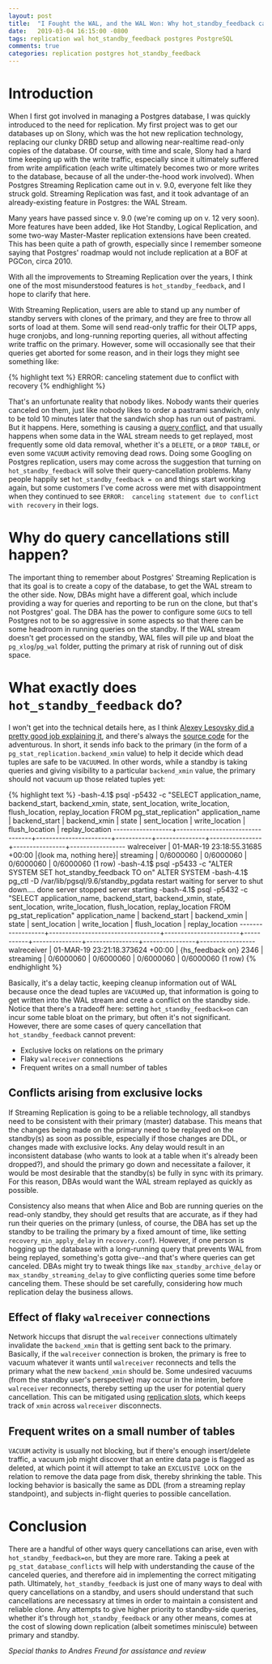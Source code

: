 ```yaml
---
layout: post
title:  "I Fought the WAL, and the WAL Won: Why hot_standby_feedback can be Misleading"
date:   2019-03-04 16:15:00 -0800
tags: replication wal hot_standby_feedback postgres PostgreSQL
comments: true
categories: replication postgres hot_standby_feedback
---
```


# Introduction
When I first got involved in managing a Postgres database, I was quickly introduced to the need for replication.  My first project was to get our databases up on Slony, which was the hot new replication technology, replacing our clunky DRBD setup and allowing near-realtime read-only copies of the database.  Of course, with time and scale, Slony had a hard time keeping up with the write traffic, especially since it ultimately suffered from write amplification (each write ultimately becomes two or more writes to the database, because of all the under-the-hood work involved).  When Postgres Streaming Replication came out in v. 9.0, everyone felt like they struck gold.  Streaming Replication was fast, and it took advantage of an already-existing feature in Postgres: the WAL Stream.

Many years have passed since v. 9.0 (we're coming up on v. 12 very soon).  More features have been added, like Hot Standby, Logical Replication, and some two-way Master-Master replication extensions have been created.  This has been quite a path of growth, especially since I remember someone saying that Postgres' roadmap would not include replication at a BOF at PGCon, circa 2010.

With all the improvements to Streaming Replication over the years, I think one of the most misunderstood features is `hot_standby_feedback`, and I hope to clarify that here.

With Streaming Replication, users are able to stand up any number of standby servers with clones of the primary, and they are free to throw all sorts of load at them.  Some will send read-only traffic for their OLTP apps, huge cronjobs, and long-running reporting queries, all without affecting write traffic on the primary.  However, some will occasionally see that their queries get aborted for some reason, and in their logs they might see something like:

{% highlight text %}
ERROR:  canceling statement due to conflict with recovery
{% endhighlight %}

That's an unfortunate reality that nobody likes.  Nobody wants their queries canceled on them, just like nobody likes to order a pastrami sandwich, only to be told 10 minutes later that the sandwich shop has run out of pastrami.  But it happens.  Here, something is causing a [query conflict](https://www.postgresql.org/docs/current/hot-standby.html#HOT-STANDBY-CONFLICT), and that usually happens when some data in the WAL stream needs to get replayed, most frequently some old data removal, whether it's a `DELETE`, or a `DROP TABLE`, or even some `VACUUM` activity removing dead rows.  Doing some Googling on Postgres replication, users may come across the suggestion that turning on `hot_standby_feedback` will solve their query-cancellation problems.  Many people happily set `hot_standby_feedback = on` and things start working again, but some customers I've come across were met with disappointment when they continued to see `ERROR:  canceling statement due to conflict with recovery` in their logs.

# Why do query cancellations still happen?
The important thing to remember about Postgres' Streaming Replication is that its goal is to create a copy of the database, to get the WAL stream to the other side.  Now, DBAs might have a different goal, which include providing a way for queries and reporting to be run on the clone, but that's not Postgres' goal.  The DBA has the power to configure some `GUC`s to tell Postgres not to be so aggressive in some aspects so that there can be some headroom in running queries on the standby.
If the WAL stream doesn't get processed on the standby, WAL files will pile up and bloat the `pg_xlog`/`pg_wal` folder, putting the primary at risk of running out of disk space.

# What exactly does `hot_standby_feedback` do?
I won't get into the technical details here, as I think [Alexey Lesovsky did a pretty good job explaining it](https://blog.dataegret.com/2015/09/postgresql-hot-standby-feedback-how-it.html), and there's always the [source code](https://github.com/postgres/postgres) for the adventurous.  In short, it sends info back to the primary (in the form of a `pg_stat_replication.backend_xmin` value) to help it decide which dead tuples are safe to be `VACUUM`ed.  In other words, while a standby is taking queries and giving visibility to a particular `backend_xmin` value, the primary should not vacuum up those related tuples yet:

{% highlight text %}
-bash-4.1$ psql -p5432 -c "SELECT application_name, backend_start, backend_xmin, state, sent_location, write_location, flush_location, replay_location FROM pg_stat_replication"
 application_name |          backend_start          |     backend_xmin      |   state   | sent_location | write_location | flush_location | replay_location
------------------+---------------------------------+-----------------------+-----------+---------------+----------------+----------------+-----------------
 walreceiver      | 01-MAR-19 23:18:55.31685 +00:00 |{look ma, nothing here}| streaming | 0/6000060     | 0/6000060      | 0/6000060      | 0/6000060
(1 row)
-bash-4.1$ psql -p5433 -c "ALTER SYSTEM SET hot_standby_feedback TO on"
ALTER SYSTEM
-bash-4.1$ pg_ctl -D /var/lib/pgsql/9.6/standby_pgdata restart
waiting for server to shut down.... done
server stopped
server starting
-bash-4.1$ psql -p5432 -c "SELECT application_name, backend_start, backend_xmin, state, sent_location, write_location, flush_location, replay_location FROM pg_stat_replication"
 application_name |          backend_start           |     backend_xmin      |   state   | sent_location | write_location | flush_location | replay_location
------------------+----------------------------------+-----------------------+-----------+---------------+----------------+----------------+-----------------
 walreceiver      | 01-MAR-19 23:21:18.373624 +00:00 | {hs_feedback on} 2346 | streaming | 0/6000060     | 0/6000060      | 0/6000060      | 0/6000060
(1 row)
{% endhighlight %}

Basically, it's a delay tactic, keeping cleanup information out of WAL because once the dead tuples are `VACUUM`ed up, that information is going to get written into the WAL stream and crete a conflict on the standby side.  Notice that there's a tradeoff here: setting `hot_standby_feedback=on` can incur some table bloat on the primary, but often it's not significant.  However, there are some cases of query cancellation that `hot_standby_feedback` cannot prevent:

* Exclusive locks on relations on the primary
* Flaky `walreceiver` connections
* Frequent writes on a small number of tables

## Conflicts arising from exclusive locks
If Streaming Replication is going to be a reliable technology, all standbys need to be consistent with their primary (master) database.  This means that the changes being made on the primary need to be replayed on the standby(s) as soon as possible, especially if those changes are DDL, or changes made with exclusive locks.  Any delay would result in an inconsistent database (who wants to look at a table when it's already been dropped?), and should the primary go down and necessitate a failover, it would be most desirable that the standby(s) be fully in sync with its primary.  For this reason, DBAs would want the WAL stream replayed as quickly as possible.

Consistency also means that when Alice and Bob are running queries on the read-only standby, they should get results that are accurate, as if they had run their queries on the primary (unless, of course, the DBA has set up the standby to be trailing the primary by a fixed amount of time, like setting `recovery_min_apply_delay` in `recovery.conf`).  However, if one person is hogging up the database with a long-running query that prevents WAL from being replayed, something's gotta give--and that's where queries can get canceled.  DBAs might try to tweak things like `max_standby_archive_delay` or `max_standby_streaming_delay` to give conflicting queries some time before canceling them.  These should be set carefully, considering how much replication delay the business allows.

## Effect of flaky `walreceiver` connections
Network hiccups that disrupt the `walreceiver` connections ultimately invalidate the `backend_xmin` that is getting sent back to the primary.  Basically, if the `walreceiver` connection is broken, the primary is free to vacuum whatever it wants until `walreceiver` reconnects and tells the primary what the new `backend_xmin` should be.  Some undesired vacuums (from the standby user's perspective) may occur in the interim, before `walreceiver` reconnects, thereby setting up the user for potential query cancellation.  This can be mitigated using [replication slots](https://www.postgresql.org/docs/current/warm-standby.html#STREAMING-REPLICATION-SLOTS), which keeps track of `xmin` across `walreceiver` disconnects.

## Frequent writes on a small number of tables
`VACUUM` activity is usually not blocking, but if there's enough insert/delete traffic, a vacuum job might discover that an entire data page is flagged as deleted, at which point it will attempt to take an `EXCLUSIVE LOCK` on the relation to remove the data page from disk, thereby shrinking the table.  This locking behavior is basically the same as DDL (from a streaming replay standpoint), and subjects in-flight queries to possible cancellation.

# Conclusion
There are a handful of other ways query cancellations can arise, even with `hot_standby_feedback=on`, but they are more rare.  Taking a peek at `pg_stat_database_conflicts` will help with understanding the cause of the canceled queries, and therefore aid in implementing the correct mitigating path.  Ultimately, `hot_standby_feedback` is just one of many ways to deal with query cancellations on a standby, and users should understand that such cancellations are necessasry at times in order to maintain a consistent and reliable clone.  Any attempts to give higher priority to standby-side queries, whether it's through `hot_standby_feedback` or any other means, comes at the cost of slowing down replication (albeit sometimes miniscule) between primary and standby.

*Special thanks to Andres Freund for assistance and review*
